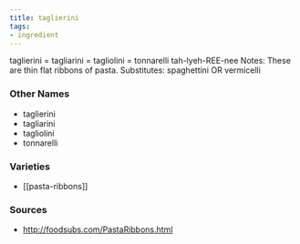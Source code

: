 ```yaml
---
title: taglierini
tags:
- ingredient
---
```

taglierini = tagliarini = tagliolini = tonnarelli tah-lyeh-REE-nee Notes: These are thin flat ribbons of pasta. Substitutes: spaghettini OR vermicelli

### Other Names

* taglierini
* tagliarini
* tagliolini
* tonnarelli

### Varieties

* [[pasta-ribbons]]

### Sources
* http://foodsubs.com/PastaRibbons.html
